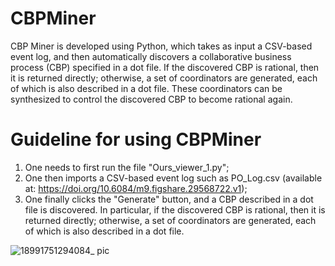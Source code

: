 # CBPMiner
CBP Miner is developed using Python, which takes as input a CSV-based event log, and then automatically discovers a collaborative business process (CBP) specified in a dot file. If the discovered CBP is rational, then it is returned directly; otherwise, a set of coordinators are generated, each of which is also described in a dot file. These coordinators can be synthesized to control the discovered CBP to become rational again.
# Guideline for using CBPMiner
1. One needs to first run the file "Ours_viewer_1.py";
2. One then imports a CSV-based event log such as PO_Log.csv (available at: https://doi.org/10.6084/m9.figshare.29568722.v1);
3. One finally clicks the "Generate" button, and a CBP described in a dot file is discovered. In particular, if the discovered CBP is rational, then it is returned directly; otherwise, a set of coordinators are generated, each of which is also described in a dot file.
   
![18991751294084_ pic](https://github.com/user-attachments/assets/a7817168-e460-4992-a2c6-805f4fbd35bf)
